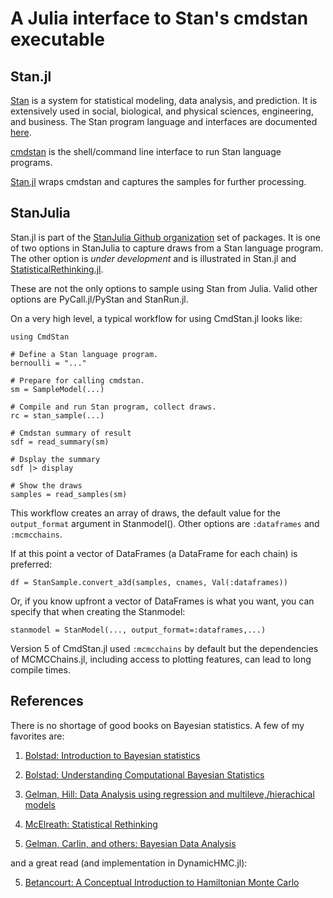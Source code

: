 # A Julia interface to Stan's cmdstan executable

## Stan.jl

[Stan](https://github.com/stan-dev/stan) is a system for statistical modeling, data analysis, and prediction. It is extensively used in social, biological, and physical sciences, engineering, and business. The Stan program language and interfaces are documented [here](http://mc-stan.org/documentation/).

[cmdstan](http://mc-stan.org/interfaces/cmdstan.html) is the shell/command line interface to run Stan language programs. 

[Stan.jl](https://github.com/StanJulia/Stan.jl) wraps cmdstan and captures the samples for further processing.

## StanJulia

Stan.jl is part of the [StanJulia Github organization](https://github.com/StanJulia) set of packages. It is one of two options in StanJulia to capture draws from a Stan language program. The other option is *under development* and is illustrated in Stan.jl and [StatisticalRethinking.jl](https://github.com/StatisticalRethinkingJulia/StatisticalRethinking.jl).

These are not the only options to sample using Stan from Julia. Valid other options are PyCall.jl/PyStan and StanRun.jl.

On a very high level, a typical workflow for using CmdStan.jl looks like:

```
using CmdStan

# Define a Stan language program.
bernoulli = "..."

# Prepare for calling cmdstan.
sm = SampleModel(...)

# Compile and run Stan program, collect draws.
rc = stan_sample(...)

# Cmdstan summary of result
sdf = read_summary(sm)

# Dsplay the summary
sdf |> display

# Show the draws
samples = read_samples(sm)
```
This workflow creates an array of draws, the default value for the `output_format` argument in Stanmodel(). Other options are `:dataframes` and `:mcmcchains`.

If at this point a vector of DataFrames (a DataFrame for each chain) is preferred:
```
df = StanSample.convert_a3d(samples, cnames, Val(:dataframes))
```
Or, if you know upfront a vector of DataFrames is what you want, you can specify that when creating the Stanmodel:
```
stanmodel = StanModel(..., output_format=:dataframes,...)
```
Version 5 of CmdStan.jl used `:mcmcchains` by default but the dependencies of MCMCChains.jl, including access to plotting features, can lead to long compile times.

## References

There is no shortage of good books on Bayesian statistics. A few of my favorites are:

1. [Bolstad: Introduction to Bayesian statistics](http://www.wiley.com/WileyCDA/WileyTitle/productCd-1118593227.html)

2. [Bolstad: Understanding Computational Bayesian Statistics](http://www.wiley.com/WileyCDA/WileyTitle/productCd-0470046090.html)

3. [Gelman, Hill: Data Analysis using regression and multileve,/hierachical models](http://www.stat.columbia.edu/~gelman/arm/)

4. [McElreath: Statistical Rethinking](http://xcelab.net/rm/statistical-rethinking/)

5. [Gelman, Carlin, and others: Bayesian Data Analysis](http://www.stat.columbia.edu/~gelman/book/)

and a great read (and implementation in DynamicHMC.jl):

5. [Betancourt: A Conceptual Introduction to Hamiltonian Monte Carlo](https://arxiv.org/abs/1701.02434)
